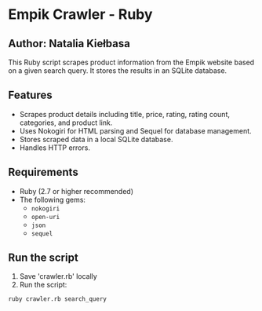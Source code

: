 # Empik Crawler - Ruby

## Author: Natalia Kiełbasa

This Ruby script scrapes product information from the Empik website based on a given search query. It stores the results in an SQLite database.

## Features
- Scrapes product details including title, price, rating, rating count, categories, and product link.
- Uses Nokogiri for HTML parsing and Sequel for database management.
- Stores scraped data in a local SQLite database.
- Handles HTTP errors.

## Requirements
- Ruby (2.7 or higher recommended)
- The following gems:
  - `nokogiri`
  - `open-uri`
  - `json`
  - `sequel`

## Run the script
1. Save 'crawler.rb' locally
2. Run the script: 
```bash
ruby crawler.rb search_query
```
